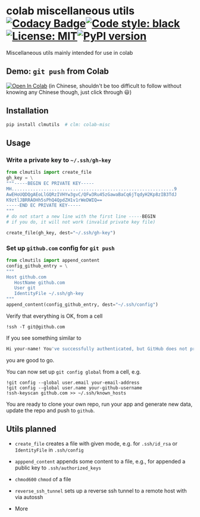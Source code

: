 # colab miscellaneous utils [![Codacy Badge](https://app.codacy.com/project/badge/Grade/83b7b2cb3ade4589812917f187a8abab)](https://www.codacy.com/gh/ffreemt/colab-misc-utils/dashboard?utm_source=github.com&amp;utm_medium=referral&amp;utm_content=ffreemt/colab-misc-utils&amp;utm_campaign=Badge_Grade)[![Code style: black](https://img.shields.io/badge/code%20style-black-000000.svg)](https://github.com/psf/black)[![License: MIT](https://img.shields.io/badge/License-MIT-yellow.svg)](https://opensource.org/licenses/MIT)[![PyPI version](https://badge.fury.io/py/clmutils.svg)](https://badge.fury.io/py/clmutils)
Miscellaneous utils mainly intended for use in colab

## Demo: `git push` from Colab
[![Open In Colab](https://colab.research.google.com/assets/colab-badge.svg)](https://colab.research.google.com/drive/1n0agOGg8rBoR0Ld3WAvh20QzXeZZ7xCk?usp=sharing)
(in Chinese, shouldn't be too difficult to follow without knowing any Chinese though, just click through :smiley:)
## Installation
```bash
pip install clmutils  # clm: colab-misc
```

## Usage
### Write a private key to `~/.ssh/gh-key`
```python
from clmutils import create_file
gh_key = \
"""-----BEGIN EC PRIVATE KEY-----
MH.............................................................9
AwEHoUQDQgAEoLlGQRzIVHYw3gvC/QFw3Ru45zGawaBaCq6jTqdyH2Kp8zIB3TdJ
K9ztlJBRRAOHh5sPhQ4QpdZH1v1rWeDWIQ==
-----END EC PRIVATE KEY-----
"""
# do not start a new line with the first line -----BEGIN
# if you do, it will not work (invalid private key file)

create_file(gh_key, dest="~/.ssh/gh-key")
```
### Set up `github.com` config for `git push`
```python
from clmutils import append_content
config_github_entry = \
"""
Host github.com
   HostName github.com
   User git
   IdentityFile ~/.ssh/gh-key
"""
append_content(config_github_entry, dest="~/.ssh/config")
```
Verify that everything is OK, from a cell
```ipynb
!ssh -T git@github.com
```
If you see something similar to
```bash
Hi your-name! You've successfully authenticated, but GitHub does not provide shell access.
```
you are good to go.

You can now set up `git config global` from a cell, e.g.
```ipynb
!git config --global user.email your-email-address
!git config --global user.name your-github-username
!ssh-keyscan github.com >> ~/.ssh/known_hosts
```
You are ready to clone your own repo, run your app and generate new data, update the repo and push to `github`.

## Utils planned
*  `create_file`
  creates a file with given mode, e.g. for `.ssh/id_rsa` or `IdentityFile` in `.ssh/config`

*  `apppend_content`
 appends some content to a file, e.g., for appended a public key to `.ssh/authorized_keys`

*  `chmod600`
   `chmod` of a file

*  `reverse_ssh_tunnel`
 sets up a reverse ssh tunnel to a remote host with via autossh

*  More